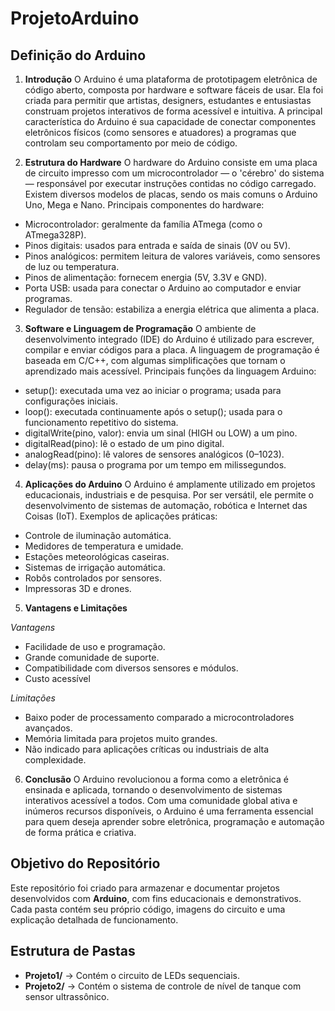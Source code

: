 # ProjetoArduino

## Definição do Arduino
1. **Introdução**
O Arduino é uma plataforma de prototipagem eletrônica de código aberto, composta por hardware e software fáceis de usar. 
Ela foi criada para permitir que artistas, designers, estudantes e entusiastas construam projetos interativos de forma acessível e intuitiva. A principal característica do Arduino é sua capacidade de conectar componentes eletrônicos físicos (como sensores e atuadores) a programas que controlam seu comportamento por meio de código.


2. **Estrutura do Hardware**
O hardware do Arduino consiste em uma placa de circuito impresso com um microcontrolador — o 'cérebro' do sistema — responsável por executar instruções contidas no código carregado. Existem diversos modelos de placas, sendo os mais comuns o Arduino Uno, Mega e Nano.
Principais componentes do hardware:
- Microcontrolador: geralmente da família ATmega (como o ATmega328P).
- Pinos digitais: usados para entrada e saída de sinais (0V ou 5V).
- Pinos analógicos: permitem leitura de valores variáveis, como sensores de luz ou 	temperatura.
- Pinos de alimentação: fornecem energia (5V, 3.3V e GND).
- Porta USB: usada para conectar o Arduino ao computador e enviar programas.
- Regulador de tensão: estabiliza a energia elétrica que alimenta a placa.


3. **Software e Linguagem de Programação**
O ambiente de desenvolvimento integrado (IDE) do Arduino é utilizado para escrever, compilar e enviar códigos para a placa. A linguagem de programação é baseada em C/C++, com algumas simplificações que tornam o aprendizado mais acessível.
Principais funções da linguagem Arduino:
- setup(): executada uma vez ao iniciar o programa; usada para configurações 	iniciais.
- loop(): executada continuamente após o setup(); usada para o funcionamento 	repetitivo do sistema.
- digitalWrite(pino, valor): envia um sinal (HIGH ou LOW) a um pino.
- digitalRead(pino): lê o estado de um pino digital.
- analogRead(pino): lê valores de sensores analógicos (0–1023).
- delay(ms): pausa o programa por um tempo em milissegundos.


4. **Aplicações do Arduino**
O Arduino é amplamente utilizado em projetos educacionais, industriais e de pesquisa. Por ser versátil, ele permite o desenvolvimento de sistemas de automação, robótica e Internet das Coisas (IoT).
Exemplos de aplicações práticas:
- Controle de iluminação automática.
- Medidores de temperatura e umidade.
- Estações meteorológicas caseiras.
- Sistemas de irrigação automática.
- Robôs controlados por sensores.
- Impressoras 3D e drones.

  
5. **Vantagens e Limitações**

*Vantagens*


- Facilidade de uso e programação.
- Grande comunidade de suporte.
- Compatibilidade com diversos sensores e módulos. 
- Custo acessível     

*Limitações*


- Baixo poder de processamento comparado a microcontroladores avançados. 
- Memória limitada para projetos muito grandes.
- Não indicado para aplicações críticas ou industriais de alta complexidade.


6. **Conclusão**
O Arduino revolucionou a forma como a eletrônica é ensinada e aplicada, tornando o desenvolvimento de sistemas interativos acessível a todos. Com uma comunidade global ativa e inúmeros recursos disponíveis, o Arduino é uma ferramenta essencial para quem deseja aprender sobre eletrônica, programação e automação de forma prática e criativa.




## Objetivo do Repositório
Este repositório foi criado para armazenar e documentar projetos desenvolvidos com **Arduino**, com fins educacionais e demonstrativos.  
Cada pasta contém seu próprio código, imagens do circuito e uma explicação detalhada de funcionamento.




## Estrutura de Pastas
- **Projeto1/** → Contém o circuito de LEDs sequenciais.  
- **Projeto2/** → Contém o sistema de controle de nível de tanque com sensor ultrassônico.
